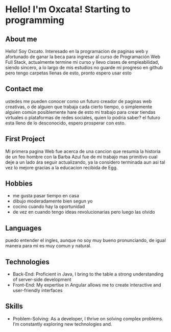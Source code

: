 # Hello! I'm Oxcata! Starting to programming

## About me
Hello! Soy Oxcato. Interesado en la programacion de paginas web y 
afortunado de ganar la beca para ingresar al curso de Programación Web Full Stack, 
actualmente termine mi curso y llevo clases de empleabilidad, siendo sincero, a lo largo de mis estudios no guarde mi progreso en github
pero tengo carpetas llenas de esto, pronto espero usar esto

## Contact me
ustedes me pueden conocer como un futuro creador de paginas web creativas, o de alguien que trabaja cada cierto tiempo, o simplemente alguien común
posiblemente hare de esto mi trabajo para crear tiendas virtuales o plataformas de redes sociales, quien lo podria saber?
el futuro esta lleno de lo desconocido, espero prosperar con esto.

## First Project
Mi primera pagina Web fue acerca de una cancion que resumia la historia de un feo hombre con la Barba Azul
fue de mi trabajo mas primitivo cual deje a un lado ára seguir actualizando, ya la considero terminada
aun asi tal vez lo mejore gracias a la educacion recibida de Egg.

## Hobbies
- me gusta pasar tiempo en casa
- dibujo moderadamente bien segun yo
- cocino cuando hay la oportunidad
- de vez en cuando tengo ideas revolucionarias pero luego las olvido

## Languages
puedo entender el ingles, aunque no soy muy bueno pronunciando, de igual manera para mi es muy comun y natural.

## Technologies
- Back-End: Proficient in Java, I bring to the table a strong understanding of server-side development
- Front-End: My expertise in Angular allows me to create interactive and user-friendly interfaces

## Skills
- Problem-Solving: As a developer, I thrive on solving complex problems. I’m constantly exploring new technologies and.


